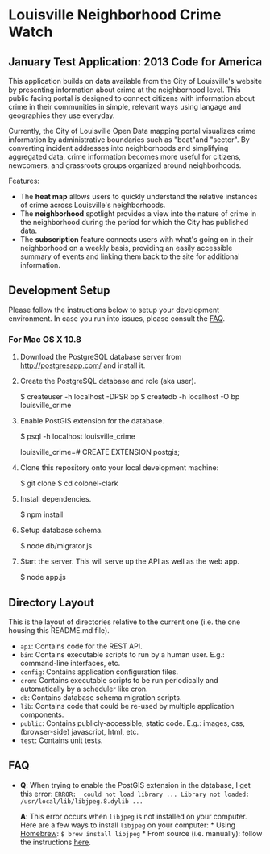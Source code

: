 # Louisville Neighborhood Crime Watch
## January Test Application: 2013 Code for America 


This application builds on data available from the City of Louisville's website by presenting information about crime at the neighborhood level. This public facing portal is designed to connect citizens with information about crime in their communities in simple, relevant ways using langage and geographies they use everyday.

Currently, the City of Louisville Open Data mapping portal visualizes crime information by administrative boundaries such as "beat"and "sector". By converting incident addresses into neighborhoods and simplifying aggregated data, crime information becomes more useful for citizens, newcomers, and grassroots groups organized around neighborhoods. 

Features:
* The **heat map** allows users to quickly understand the relative instances of crime across Louisville's neighborhoods. 
* The **neighborhood** spotlight provides a view into the nature of crime in the neighborhood during the period for which the City has published data. 
* The **subscription** feature connects users with what's going on in their neighborhood on a weekly basis, providing an easily accessible summary of events and linking them back to the site for additional information. 


## Development Setup

Please follow the instructions below to setup your development environment. In case you run into issues, please consult the [FAQ](#faq).

### For Mac OS X 10.8

1) Download the PostgreSQL database server from http://postgresapp.com/ and install it.

2) Create the PostgreSQL database and role (aka user).

    $ createuser -h localhost -DPSR bp
    $ createdb -h localhost -O bp louisville_crime

3) Enable PostGIS extension for the database.

    $ psql -h localhost louisville_crime

    louisville_crime=# CREATE EXTENSION postgis;

4) Clone this repository onto your local development machine:

    $ git clone <REPLACE THIS WITH REPO CLONE LOCATION>
    $ cd colonel-clark

5) Install dependencies.

    $ npm install

6) Setup database schema.

    $ node db/migrator.js

7) Start the server. This will serve up the API as well as the web app.

    $ node app.js

## Directory Layout

This is the layout of directories relative to the current one (i.e. the one housing this README.md file).
* `api`: Contains code for the REST API.
* `bin`: Contains executable scripts to run by a human user. E.g.: command-line interfaces, etc.
* `config`: Contains application configuration files.
* `cron`: Contains executable scripts to be run periodically and automatically by a scheduler like cron.
* `db`: Contains database schema migration scripts.
* `lib`: Contains code that could be re-used by multiple application components. 
* `public`: Contains publicly-accessible, static code. E.g.: images, css, (browser-side) javascript, html, etc.
* `test`: Contains unit tests.

## FAQ

* **Q**: When trying to enable the PostGIS extension in the database, I get this error: `ERROR:  could not load library ... Library not loaded: /usr/local/lib/libjpeg.8.dylib ...`

    **A**: This error occurs when `libjpeg` is not installed on your computer. Here are a few ways to install `libjpeg` on your computer:
        * Using [Homebrew](http://mxcl.github.com/homebrew/): `$ brew install libjpeg`
        * From source (i.e. manually): follow the instructions [here](http://arcoleo.org/dsawiki/Wiki.jsp?page=How%20to%20Install%20Libjpeg%20on%20Mac#section-How+to+Install+Libjpeg+on+Mac-Manual).

